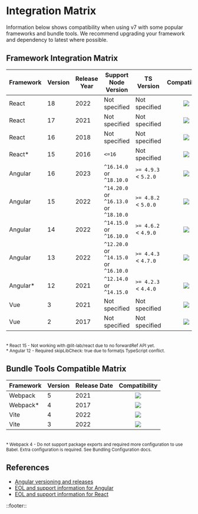 <!--
type: page
title: Integration Matrix
location: ./guides/integration-matrix
layout: default
-->
# Integration Matrix
Information below shows compatibility when using v7 with some popular frameworks and bundle tools. We recommend upgrading your framework and dependency to latest where possible.

## Framework Integration Matrix
| Framework | Version | Release Year | Support Node Version                   | TS Version           |             Compatibility             |
| --------- | ------- | ------------ | -------------------------------------- | -------------------- | :-----------------------------------: |
| React     | 18      | 2022         | Not specified                          | Not specified        | ![](/resources/images/green-tick.png) |
| React     | 17      | 2021         | Not specified                          | Not specified        | ![](/resources/images/green-tick.png) |
| React     | 16      | 2018         | Not specified                          | Not specified        | ![](/resources/images/green-tick.png) |
| React*    | 15      | 2016         | `<=16`                                 | Not specified        | ![](/resources/images/amber-tick.png) |
| Angular   | 16      | 2023         | `^16.14.0` or `^18.10.0`               | `>= 4.9.3` < `5.2.0` | ![](/resources/images/green-tick.png) |
| Angular   | 15      | 2022         | `^14.20.0` or `^16.13.0` or `^18.10.0` | `>= 4.8.2` < `5.0.0` | ![](/resources/images/green-tick.png) |
| Angular   | 14      | 2022         | `^14.15.0` or `^16.10.0`               | `>= 4.6.2` < `4.9.0` | ![](/resources/images/green-tick.png) |
| Angular   | 13      | 2022         | `^12.20.0` or `^14.15.0` or `^16.10.0` | `>= 4.4.3` < `4.7.0` | ![](/resources/images/green-tick.png) |
| Angular*  | 12      | 2021         | `^12.14.0` or `^14.15.0`               | `>= 4.2.3` < `4.4.0` | ![](/resources/images/amber-tick.png) |
| Vue       | 3       | 2021         | Not specified                          | Not specified        | ![](/resources/images/green-tick.png) |
| Vue       | 2       | 2017         | Not specified                          | Not specified        | ![](/resources/images/green-tick.png) |

<br>
<small>* React 15 - Not working with @lit-lab/react due to no forwardRef API yet.</small><br>
<small>* Angular 12 - Required skipLibCheck: true due to formatjs TypeScript conflict.</small>


## Bundle Tools Compatible Matrix

| Framework | Version | Release Date |             Compatibility             |
| --------- | ------- | ------------ | :-----------------------------------: |
| Webpack   | 5       | 2021         | ![](/resources/images/green-tick.png) |
| Webpack*  | 4       | 2017         | ![](/resources/images/amber-tick.png) |
| Vite      | 4       | 2022         | ![](/resources/images/green-tick.png) |
| Vite      | 3       | 2022         | ![](/resources/images/green-tick.png) |

<br>
<small>* Webpack 4 - Do not support package exports and required more configuration to use Babel. Extra configuration is required. See Bundling Configuration docs.</small>


## References
* [Angular versioning and releases](https://angular.io/guide/releases)
* [EOL and support information for Angular](https://endoflife.date/angular)
* [EOL and support information for React](https://endoflife.date/react)

::footer::

